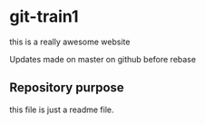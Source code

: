 # git-train1

this is a really awesome website

Updates made on master on github before rebase

## Repository purpose

this file is just a readme file.
